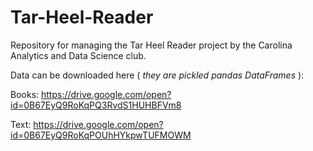 # Tar-Heel-Reader
Repository for managing the Tar Heel Reader project by the Carolina Analytics and Data Science club.

Data can be downloaded here ( *they are pickled pandas DataFrames* ):

Books: https://drive.google.com/open?id=0B67EyQ9RoKqPQ3RvdS1HUHBFVm8

Text: https://drive.google.com/open?id=0B67EyQ9RoKqPOUhHYkpwTUFMOWM


